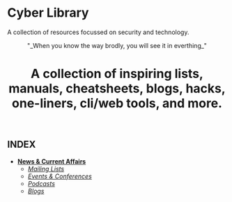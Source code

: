 # Cyber Library
A collection of resources focussed on security and technology.
<br/>

<p align="center">"_When you know the way brodly, you will see it in everthing_"</p>

<h1 align="center">A collection of inspiring lists, manuals, cheatsheets, blogs, hacks, one-liners, cli/web tools, and more.</h4>

<br/>

## INDEX
- [**News & Current Affairs**](https://github.com/Juliet-Whiskey/cyber-library/blob/main/resources/news.md)
  - [_Mailing Lists_](https://github.com/Juliet-Whiskey/cyber-library/blob/main/resources/news.md#mailing-lists)
  - [_Events & Conferences_](https://github.com/Juliet-Whiskey/cyber-library/blob/main/resources/news.md#events--conferences)
  - [_Podcasts_](https://github.com/Juliet-Whiskey/cyber-library/blob/main/resources/news.md#podcasts)
  - [_Blogs_](https://github.com/Juliet-Whiskey/cyber-library/blob/main/resources/news.md#blogs)
<br/>





